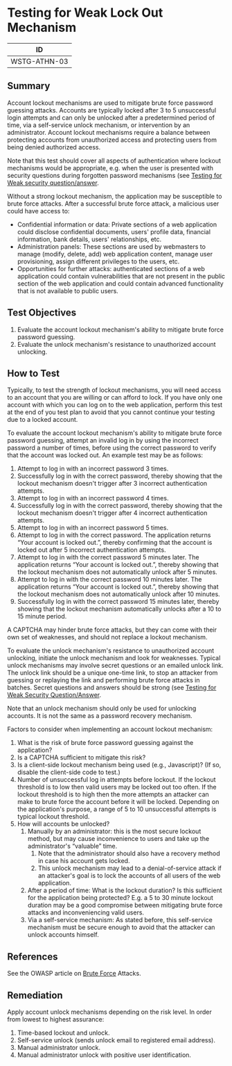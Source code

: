# Testing for Weak Lock Out Mechanism

|ID            |
|--------------|
|WSTG-ATHN-03|

## Summary

Account lockout mechanisms are used to mitigate brute force password guessing attacks. Accounts are typically locked after 3 to 5 unsuccessful login attempts and can only be unlocked after a predetermined period of time, via a self-service unlock mechanism, or intervention by an administrator. Account lockout mechanisms require a balance between protecting accounts from unauthorized access and protecting users from being denied authorized access.

Note that this test should cover all aspects of authentication where lockout mechanisms would be appropriate, e.g. when the user is presented with security questions during forgotten password mechanisms (see [Testing for Weak security question/answer](08-Testing_for_Weak_Security_Question_Answer.md).

Without a strong lockout mechanism, the application may be susceptible to brute force attacks. After a successful brute force attack, a malicious user could have access to:

- Confidential information or data: Private sections of a web application could disclose confidential documents, users' profile data, financial information, bank details, users' relationships, etc.
- Administration panels: These sections are used by webmasters to manage (modify, delete, add) web application content, manage user provisioning, assign different privileges to the users, etc.
- Opportunities for further attacks: authenticated sections of a web application could contain vulnerabilities that are not present in the public section of the web application and could contain advanced functionality that is not available to public users.

## Test Objectives

1. Evaluate the account lockout mechanism's ability to mitigate brute force password guessing.
2. Evaluate the unlock mechanism's resistance to unauthorized account unlocking.

## How to Test

Typically, to test the strength of lockout mechanisms, you will need access to an account that you are willing or can afford to lock. If you have only one account with which you can log on to the web application, perform this test at the end of you test plan to avoid that you cannot continue your testing due to a locked account.

To evaluate the account lockout mechanism's ability to mitigate brute force password guessing, attempt an invalid log in by using the incorrect password a number of times, before using the correct password to verify that the account was locked out. An example test may be as follows:

1. Attempt to log in with an incorrect password 3 times.
2. Successfully log in with the correct password, thereby showing that the lockout mechanism doesn't trigger after 3 incorrect authentication attempts.
3. Attempt to log in with an incorrect password 4 times.
4. Successfully log in with the correct password, thereby showing that the lockout mechanism doesn't trigger after 4 incorrect authentication attempts.
5. Attempt to log in with an incorrect password 5 times.
6. Attempt to log in with the correct password. The application returns “Your account is locked out.”, thereby confirming that the account is locked out after 5 incorrect authentication attempts.
7. Attempt to log in with the correct password 5 minutes later. The application returns “Your account is locked out.”, thereby showing that the lockout mechanism does not automatically unlock after 5 minutes.
8. Attempt to log in with the correct password 10 minutes later. The application returns “Your account is locked out.”, thereby showing that the lockout mechanism does not automatically unlock after 10 minutes.
9. Successfully log in with the correct password 15 minutes later, thereby showing that the lockout mechanism automatically unlocks after a 10 to 15 minute period.

A CAPTCHA may hinder brute force attacks, but they can come with their own set of weaknesses, and should not replace a lockout mechanism.

To evaluate the unlock mechanism's resistance to unauthorized account unlocking, initiate the unlock mechanism and look for weaknesses. Typical unlock mechanisms may involve secret questions or an emailed unlock link. The unlock link should be a unique one-time link, to stop an attacker from guessing or replaying the link and performing brute force attacks in batches. Secret questions and answers should be strong (see [Testing for Weak Security Question/Answer](08-Testing_for_Weak_Security_Question_Answer.md).

Note that an unlock mechanism should only be used for unlocking accounts. It is not the same as a password recovery mechanism.

Factors to consider when implementing an account lockout mechanism:

1. What is the risk of brute force password guessing against the application?
2. Is a CAPTCHA sufficient to mitigate this risk?
3. Is a client-side lockout mechanism being used (e.g., Javascript)? (If so, disable the client-side code to test.)
4. Number of unsuccessful log in attempts before lockout. If the lockout threshold is to low then valid users may be locked out too often. If the lockout threshold is to high then the more attempts an attacker can make to brute force the account before it will be locked. Depending on the application's purpose, a range of 5 to 10 unsuccessful attempts is typical lockout threshold.
5. How will accounts be unlocked?
    1. Manually by an administrator: this is the most secure lockout method, but may cause inconvenience to users and take up the administrator's “valuable” time.
        1. Note that the administrator should also have a recovery method in case his account gets locked.
        2. This unlock mechanism may lead to a denial-of-service attack if an attacker's goal is to lock the accounts of all users of the web application.
    2. After a period of time: What is the lockout duration? Is this sufficient for the application being protected? E.g. a 5 to 30 minute lockout duration may be a good compromise between mitigating brute force attacks and inconveniencing valid users.
    3. Via a self-service mechanism: As stated before, this self-service mechanism must be secure enough to avoid that the attacker can unlock accounts himself.

## References

See the OWASP article on [Brute Force](https://owasp.org/www-community/attacks/Brute_force_attack) Attacks.

## Remediation

Apply account unlock mechanisms depending on the risk level. In order from lowest to highest assurance:

1. Time-based lockout and unlock.
2. Self-service unlock (sends unlock email to registered email address).
3. Manual administrator unlock.
4. Manual administrator unlock with positive user identification.
